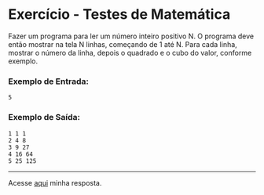# Exercício - Testes de Matemática

Fazer um programa para ler um número inteiro positivo N. O programa deve então mostrar na tela N linhas, começando de 1 até N. Para cada linha, mostrar o número da linha, depois o quadrado e o cubo do valor, conforme exemplo.

### Exemplo de Entrada:

```
5
```

### Exemplo de Saída:

```
1 1 1
2 4 8
3 9 27
4 16 64
5 25 125
```

---

Acesse [aqui](https://github.com/JonathanBarr0s/Udemy-CSharp/blob/main/00.%20Recapitula%C3%A7%C3%A3o%20de%20L%C3%B3gica%20de%20Programa%C3%A7%C3%A3o/02.%20Estruturas%20Repetitivas/08.%20Testes%20de%20Matem%C3%A1tica/TestesDeMatematica/TestesDeMatematica/Program.cs) minha resposta.
